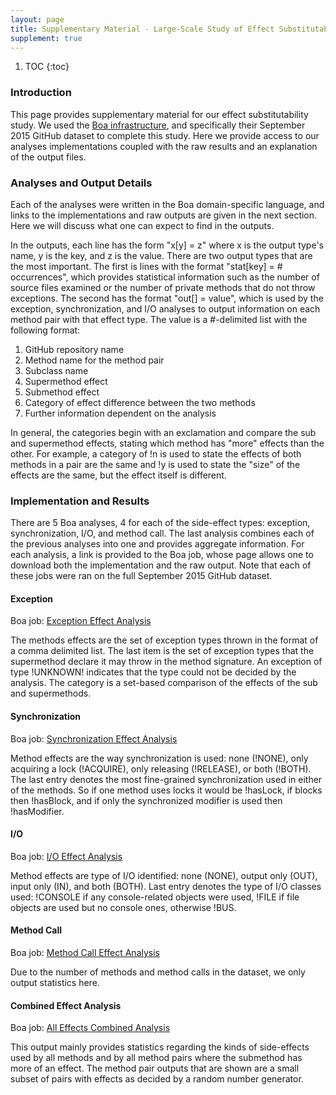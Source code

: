 ```yaml
---
layout: page
title: Supplementary Material - Large-Scale Study of Effect Substitutability
supplement: true
---
```


1. TOC
{:toc}

### Introduction
This page provides supplementary material for our effect substitutability study.
We used the <a href="http://boa.cs.iastate.edu">Boa infrastructure</a>, and
specifically their September 2015 GitHub dataset to complete this study.
Here we provide access to our analyses implementations coupled with the raw
results and an explanation of the output files.


### Analyses and Output Details
Each of the analyses were written in the Boa domain-specific language, and links
to the implementations and raw outputs are given in the next section.
Here we will discuss what one can expect to find in the outputs.

In the outputs, each line has the form "x[y] = z" where x is the output type's
name, y is the key, and z is the value.
There are two output types that are the most important.
The first is lines with the format "stat[key] = # occurrences", which provides
statistical information such as the number of source files examined or the
number of private methods that do not throw exceptions.
The second has the format "out[] = value", which is used by the exception,
synchronization, and I/O analyses to output information on each method pair with
that effect type.
The value is a #-delimited list with the following format:

<ol>
<li>GitHub repository name</li>
<li>Method name for the method pair</li>
<li>Subclass name</li>
<li>Supermethod effect</li>
<li>Submethod effect</li>
<li>Category of effect difference between the two methods</li>
<li>Further information dependent on the analysis</li>
</ol>

In general, the categories begin with an exclamation and compare the sub and
supermethod effects, stating which method has "more" effects than the other.
For example, a category of !n is used to state the effects of both methods in a
pair are the same and !y is used to state the "size" of the effects are the
same, but the effect itself is different.


### Implementation and Results
There are 5 Boa analyses, 4 for each of the side-effect types: exception,
synchronization, I/O, and method call.
The last analysis combines each of the previous analyses into one and provides
aggregate information.
For each analysis, a link is provided to the Boa job, whose page allows one to
download both the implementation and the raw output.
Note that each of these jobs were ran on the full September 2015 GitHub dataset.


#### Exception
Boa job: <a href="http://boa.cs.iastate.edu/boa/?q=boa/job/public/66383">Exception Effect Analysis</a>

The methods effects are the set of exception types thrown in the format of a
comma delimited list.
The last item is the set of exception types that the supermethod declare it may
throw in the method signature.
An exception of type !UNKNOWN! indicates that the type could not be decided by
the analysis.
The category is a set-based comparison of the effects of the sub and
supermethods.


#### Synchronization
Boa job: <a href="http://boa.cs.iastate.edu/boa/?q=boa/job/public/66381">Synchronization Effect Analysis</a>

Method effects are the way synchronization is used: none (!NONE), only acquiring
a lock (!ACQUIRE), only releasing (!RELEASE), or both (!BOTH).
The last entry denotes the most fine-grained synchronization used in either of
the methods.
So if one method uses locks it would be !hasLock, if blocks then !hasBlock, and
if only the synchronized modifier is used then !hasModifier.


#### I/O
Boa job: <a href="http://boa.cs.iastate.edu/boa/?q=boa/job/public/68545">I/O Effect Analysis</a>

Method effects are type of I/O identified: none (NONE), output only (OUT), input
only (IN), and both (BOTH).
Last entry denotes the type of I/O classes used: !CONSOLE if any console-related
objects were used, !FILE if file objects are used but no console ones, otherwise
!BUS.

#### Method Call
Boa job: <a href="http://boa.cs.iastate.edu/boa/?q=boa/job/public/66378">Method Call Effect Analysis</a>

Due to the number of methods and method calls in the dataset, we only output
statistics here.

#### Combined Effect Analysis
Boa job: <a href="http://boa.cs.iastate.edu/boa/?q=boa/job/public/66382">All Effects Combined Analysis</a>

This output mainly provides statistics regarding the kinds of side-effects used
by all methods and by all method pairs where the submethod has more of an
effect.
The method pair outputs that are shown are a small subset of pairs with effects
as decided by a random number generator.
